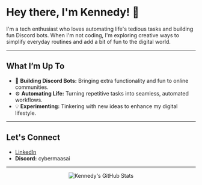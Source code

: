 # Hey there, I'm Kennedy! 👋

I'm a tech enthusiast who loves automating life's tedious tasks and building fun Discord bots. When I'm not coding, I'm exploring creative ways to simplify everyday routines and add a bit of fun to the digital world.

---

## What I’m Up To

- 🤖 **Building Discord Bots:** Bringing extra functionality and fun to online communities.
- ⚙️ **Automating Life:** Turning repetitive tasks into seamless, automated workflows.
- 💡 **Experimenting:** Tinkering with new ideas to enhance my digital lifestyle.

---

## Let's Connect

- [LinkedIn](https://www.linkedin.com/in/kennedymosoti/)
- **Discord:** cybermaasai

---

<p align="center">
  <img src="https://github-readme-stats.vercel.app/api?username=kmosoti&show_icons=true&theme=radical" alt="Kennedy's GitHub Stats">
</p>
